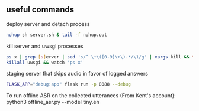 ## useful commands
deploy server and detach process
```bash
nohup sh server.sh & tail -f nohup.out
```
kill server and uwsgi processes
```bash
ps x | grep [s]erver | sed 's/^ \+\([0-9]\+\).*/\1/g' | xargs kill && \
killall uwsgi && watch 'ps x'
```
staging server that skips audio in favor of logged answers
```bash
FLASK_APP="debug:app" flask run -p 8088 --debug
```

To run offline ASR on the collected utterances (From Kent's account):
  python3 offline_asr.py --model tiny.en
  